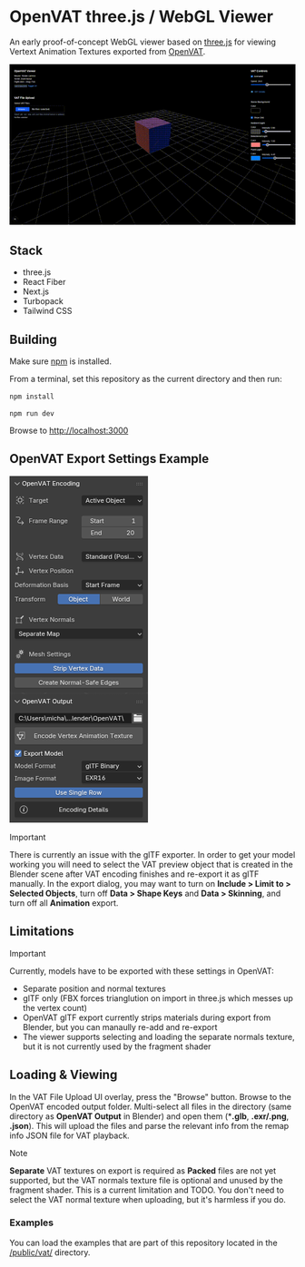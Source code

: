 # OpenVAT three.js / WebGL Viewer

An early proof-of-concept WebGL viewer based on [three.js](https://threejs.org/) for viewing
Vertext Animation Textures exported from [OpenVAT](https://openvat.org/).

![OpenVAT WebGL Viewer Demo Screenshot](./docs/img/VATViewerAnimation.gif)

## Stack
* three.js
* React Fiber
* Next.js
* Turbopack
* Tailwind CSS

## Building

Make sure [npm](https://www.npmjs.com/) is installed.

From a terminal, set this repository as the current directory and then run:

```shell
npm install
```

```shell
npm run dev
```

Browse to [http://localhost:3000](http://localhost:3000)

## OpenVAT Export Settings Example

![OpenVAT Export Settings Screenshot](./docs/img/OpenVATExportSettings.png)

> [!IMPORTANT]
> There is currently an issue with the glTF exporter. In order to get your 
> model working you will need to select the VAT preview object that is created
> in the Blender scene after VAT encoding finishes and re-export it as glTF
> manually. In the export dialog, you may want to turn on **Include > Limit to > Selected Objects**,
> turn off **Data > Shape Keys** and **Data > Skinning**, and turn off all **Animation** export.

## Limitations

> [!IMPORTANT]
> Currently, models have to be exported with these settings in OpenVAT:

* Separate position and normal textures
* glTF only (FBX forces trianglution on import in three.js which messes up the vertex count)
* OpenVAT glTF export currently strips materials during export from Blender, but you can manaully re-add and re-export
* The viewer supports selecting and loading the separate normals texture, but it is not currently used by the fragment shader

## Loading & Viewing

In the VAT File Upload UI overlay, press the "Browse" button. Browse to the OpenVAT encoded
output folder. Multi-select all files in the directory (same directory as **OpenVAT Output** in Blender)
and open them (***.glb**, **.exr/.png**, **.json**). This will upload the files and parse the relevant info from
the remap info JSON file for VAT playback.

> [!NOTE]
> **Separate** VAT textures on export is required as **Packed** files are not yet supported, 
> but the VAT normals texture file is optional and unused by the
> fragment shader. This is a current limitation and TODO. You don't need to select
> the VAT normal texture when uploading, but it's harmless if you do.

### Examples

You can load the examples that are part of this repository located in the
[/public/vat/](./public/vat) directory.